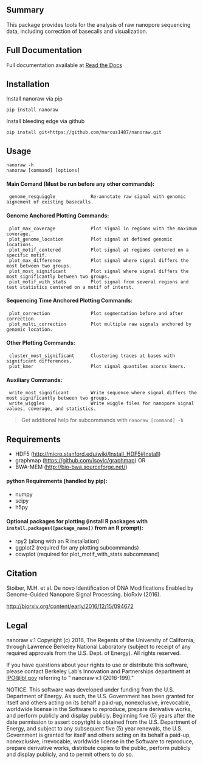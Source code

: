 ## Summary
This package provides tools for the analysis of raw nanopore sequencing data, including correction of basecalls and visualization.

## Full Documentation
Full documentation available at [Read the Docs](https://nanoraw.readthedocs.io)

## Installation
Install nanoraw via pip
```
pip install nanoraw
```

Install bleeding edge via github
```
pip install git+https://github.com/marcus1487/nanoraw.git
```

## Usage

```
nanoraw -h
nanoraw [command] [options]
```

#### Main Comand (Must be run before any other commands):
     genome_resquiggle             Re-annotate raw signal with genomic aignement of existing basecalls.

#### Genome Anchored Plotting Commands:
     plot_max_coverage             Plot signal in regions with the maximum coverage.
     plot_genome_location          Plot signal at defined genomic locations.
     plot_motif_centered           Plot signal at regions centered on a specific motif.
     plot_max_difference           Plot signal where signal differs the most between two groups.
     plot_most_significant         Plot signal where signal differs the most significantly between two groups.
     plot_motif_with_stats         Plot signal from several regions and test statistics centered on a motif of interst.

#### Sequencing Time Anchored Plotting Commands:
     plot_correction               Plot segmentation before and after correction.
     plot_multi_correction         Plot multiple raw signals anchored by genomic location.

#### Other Plotting Commands:
     cluster_most_significant      Clustering traces at bases with significant differences.
     plot_kmer                     Plot signal quantiles acorss kmers.

#### Auxiliary Commands:
     write_most_significant        Write sequence where signal differs the most significantly between two groups.
     write_wiggles                 Write wiggle files for nanopore signal values, coverage, and statistics.

> Get additional help for subcommands with `nanoraw [command] -h`

## Requirements

- HDF5 (<http://micro.stanford.edu/wiki/Install_HDF5#Install>)
- graphmap (<https://github.com/isovic/graphmap>)
OR
- BWA-MEM (<http://bio-bwa.sourceforge.net/>)

#### python Requirements (handled by pip):
- numpy
- scipy
- h5py

#### Optional packages for plotting (install R packages with `install.packages([package_name])` from an R prompt):
- rpy2 (along with an R installation)
- ggplot2 (required for any plotting subcommands)
- cowplot (required for plot_motif_with_stats subcommand)

## Citation
Stoiber, M.H. et al. De novo Identification of DNA Modifications Enabled by Genome-Guided Nanopore Signal Processing. bioRxiv (2016).

http://biorxiv.org/content/early/2016/12/15/094672

## Legal
nanoraw v.1 Copyright (c) 2016, The Regents of the University of California, through Lawrence Berkeley National Laboratory (subject to receipt of any required approvals from the U.S. Dept. of Energy).  All rights reserved.

If you have questions about your rights to use or distribute this software, please contact Berkeley Lab's Innovation and Partnerships department at IPO@lbl.gov referring to " nanoraw v.1 (2016-199)."

NOTICE.  This software was developed under funding from the U.S. Department of Energy.  As such, the U.S. Government has been granted for itself and others acting on its behalf a paid-up, nonexclusive, irrevocable, worldwide license in the Software to reproduce, prepare derivative works, and perform publicly and display publicly.  Beginning five (5) years after the date permission to assert copyright is obtained from the U.S. Department of Energy, and subject to any subsequent five (5) year renewals, the U.S. Government is granted for itself and others acting on its behalf a paid-up, nonexclusive, irrevocable, worldwide license in the Software to reproduce, prepare derivative works, distribute copies to the public, perform publicly and display publicly, and to permit others to do so.

